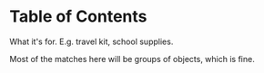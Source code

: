 
# Table of Contents



What it's for.  E.g. travel kit, school supplies.

Most of the matches here will be groups of objects, which is fine.

